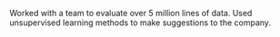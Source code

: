 Worked with a team to evaluate over 5 million lines of data. Used unsupervised learning methods to make suggestions to the company.
